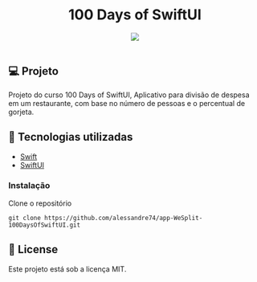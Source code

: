 <h1 align="center">
100 Days of SwiftUI
</h1>

<div align="center">
  <img src="./gif/WeSplit.gif"/>
 </div>

 </br>

## 💻 Projeto

Projeto do curso 100 Days of SwiftUI, Aplicativo para divisão de despesa em um
restaurante, com base no número de pessoas e o percentual de gorjeta.

## 🚀 Tecnologias utilizadas

- [Swift](https://developer.apple.com/swift/)
- [SwiftUI](https://developer.apple.com/xcode/swiftui/)

### Instalação

Clone o repositório

```
git clone https://github.com/alessandre74/app-WeSplit-100DaysOfSwiftUI.git
```

## 📄 License

Este projeto está sob a licença MIT.
